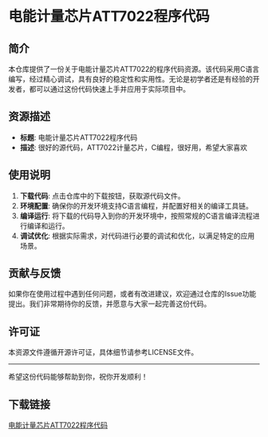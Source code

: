 # 电能计量芯片ATT7022程序代码

## 简介
本仓库提供了一份关于电能计量芯片ATT7022的程序代码资源。该代码采用C语言编写，经过精心调试，具有良好的稳定性和实用性。无论是初学者还是有经验的开发者，都可以通过这份代码快速上手并应用于实际项目中。

## 资源描述
- **标题**: 电能计量芯片ATT7022程序代码
- **描述**: 很好的源代码，ATT7022计量芯片，C编程，很好用，希望大家喜欢

## 使用说明
1. **下载代码**: 点击仓库中的下载按钮，获取源代码文件。
2. **环境配置**: 确保你的开发环境支持C语言编程，并配置好相关的编译工具链。
3. **编译运行**: 将下载的代码导入到你的开发环境中，按照常规的C语言编译流程进行编译和运行。
4. **调试优化**: 根据实际需求，对代码进行必要的调试和优化，以满足特定的应用场景。

## 贡献与反馈
如果你在使用过程中遇到任何问题，或者有改进建议，欢迎通过仓库的Issue功能提出。我们非常期待你的反馈，并愿意与大家一起完善这份代码。

## 许可证
本资源文件遵循开源许可证，具体细节请参考LICENSE文件。

---

希望这份代码能够帮助到你，祝你开发顺利！

## 下载链接

[电能计量芯片ATT7022程序代码](https://pan.quark.cn/s/b73c3fe28d92)